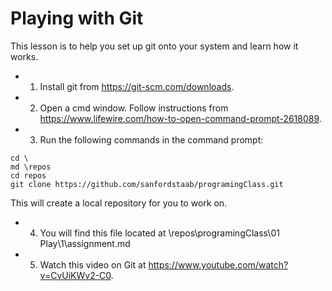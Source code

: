 # Playing with Git

This lesson is to help you set up git onto your system and learn how it works.

- 1. Install git from https://git-scm.com/downloads.
- 2. Open a cmd window.  Follow instructions from https://www.lifewire.com/how-to-open-command-prompt-2618089.
- 3. Run the following commands in the command prompt:
```
cd \
md \repos
cd repos
git clone https://github.com/sanfordstaab/programingClass.git
```
This will create a local repository for you to work on.
- 4. You will find this file located at \repos\programingClass\01 Play\1\assignment.md
- 5. Watch this video on Git at https://www.youtube.com/watch?v=CvUiKWv2-C0.